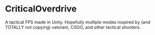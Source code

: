 # CriticalOverdrive
A tactical FPS made in Unity.
Hopefully multiple modes inspired by (and TOTALLY not copying) valorant, CSGO, and other tactical shooters.
